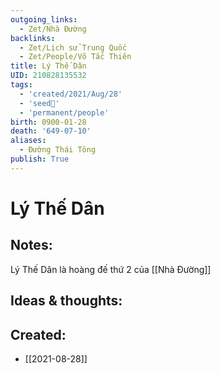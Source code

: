 ```yaml
---
outgoing_links:
  - Zet/Nhà Đường
backlinks:
  - Zet/Lịch sử Trung Quốc
  - Zet/People/Võ Tắc Thiên
title: Lý Thế Dân
UID: 210828135532
tags:
  - 'created/2021/Aug/28'
  - 'seed🥜'
  - 'permanent/people'
birth: 0900-01-28
death: '649-07-10'
aliases:
  - Đường Thái Tông
publish: True
---
```

# Lý Thế Dân

## Notes:
Lý Thế Dân là hoàng đế thứ 2 của [[Nhà Đường]]

## Ideas & thoughts:
## Created:
- [[2021-08-28]]

